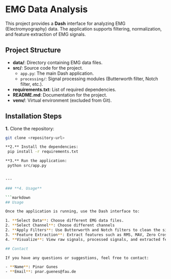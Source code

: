 # EMG Data Analysis

This project provides a **Dash** interface for analyzing EMG (Electromyography) data. The application supports filtering, normalization, and feature extraction of EMG signals.

## Project Structure

- **data/**: Directory containing EMG data files.
- **src/**: Source code for the project.
   - `app.py`: The main Dash application.
   - `processing/`: Signal processing modules (Butterworth filter, Notch filter, etc.).
- **requirements.txt**: List of required dependencies.
- **README.md**: Documentation for the project.
- **venv/**: Virtual environment (excluded from Git).

## Installation Steps

**1.** Clone the repository:
   ```bash
   git clone <repository-url>
   
**2.** Install the dependencies:
    pip install -r requirements.txt

**3.** Run the application:
    python src/app.py


---

### **4. Usage**

```markdown
## Usage

Once the application is running, use the Dash interface to:

1. **Select Data**: Choose different EMG data files.
2. **Select Channel**: Choose different channels
2. **Apply Filters**: Use Butterworth and Notch filters to clean the signal.
3. **Feature Extraction**: Extract features such as RMS, MAV, Zero Crossing, and more.
4. **Visualize**: View raw signals, processed signals, and extracted features.

## Contact

If you have any questions or suggestions, feel free to contact:

- **Name**: Pinar Gunes
- **Email**: pnar.guenes@fau.de











